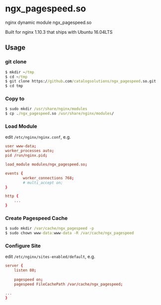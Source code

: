 # ngx_pagespeed.so
nginx dynamic module ngx_pagespeed.so

Built for nginx 1.10.3 that ships with Ubuntu 16.04LTS

## Usage

### git clone

```cmd
$ mkdir ~/tmp
$ cd ~/tmp
$ git clone https://github.com/catalogsolutions/ngx_pagespeed.so.git
$ cd tmp
```

### Copy to 

```cmd
$ sudo mkdir /usr/share/nginx/modules
$ cp ./ngx_pagespeed.so /usr/share/nginx/modules/
```

### Load Module

edit `/etc/nginx/nginx.conf`, e.g.

```conf
user www-data;
worker_processes auto;
pid /run/nginx.pid;

load_module modules/ngx_pagespeed.so;

events {
        worker_connections 768;
        # multi_accept on;
}

http {
    ...
}
```

### Create Pagespeed Cache

```cmd
$ sudo mkdir /var/cache/ngx_pagespeed -p
$ sudo chown www-data:www-data -R /var/cache/ngx_pagespeed
```

### Configure Site

edit `/etc/nginx/sites-enabled/default`, e.g.

```conf
server {
    listen 80;
    
    pagespeed on;
    pagespeed FileCachePath /var/cache/ngx_pagespeed;

...
}

```